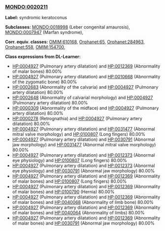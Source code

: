 
### [MONDO:0020211](http://purl.obolibrary.org/obo/MONDO_0020211)
**Label:** syndromic keratoconus

**Subclasses:** [MONDO:0018998](http://purl.obolibrary.org/obo/MONDO_0018998) (Leber congenital amaurosis), [MONDO:0007947](http://purl.obolibrary.org/obo/MONDO_0007947) (Marfan syndrome), 

**Corr. equiv. classes:** [OMIM:610168](http://purl.obolibrary.org/obo/OMIM_610168), [Orphanet:65](http://www.orpha.net/ORDO/Orphanet_65), [Orphanet:284963](http://www.orpha.net/ORDO/Orphanet_284963), [Orphanet:558](http://www.orpha.net/ORDO/Orphanet_558), [OMIM:154700](http://purl.obolibrary.org/obo/OMIM_154700), 

**Class expressions from DL-Learner:**

- [HP:0004927](http://purl.obolibrary.org/obo/HP_0004927) (Pulmonary artery dilatation) and [HP:0012369](http://purl.obolibrary.org/obo/HP_0012369) (Abnormality of malar bones) 80.00%
- [HP:0004927](http://purl.obolibrary.org/obo/HP_0004927) (Pulmonary artery dilatation) and [HP:0010668](http://purl.obolibrary.org/obo/HP_0010668) (Abnormality of the zygomatic bone) 80.00%
- [HP:0002683](http://purl.obolibrary.org/obo/HP_0002683) (Abnormality of the calvaria) and [HP:0004927](http://purl.obolibrary.org/obo/HP_0004927) (Pulmonary artery dilatation) 80.00%
- [HP:0002648](http://purl.obolibrary.org/obo/HP_0002648) (Abnormality of calvarial morphology) and [HP:0004927](http://purl.obolibrary.org/obo/HP_0004927) (Pulmonary artery dilatation) 80.00%
- [HP:0000309](http://purl.obolibrary.org/obo/HP_0000309) (Abnormality of the midface) and [HP:0004927](http://purl.obolibrary.org/obo/HP_0004927) (Pulmonary artery dilatation) 80.00%
- [HP:0000278](http://purl.obolibrary.org/obo/HP_0000278) (Retrognathia) and [HP:0004927](http://purl.obolibrary.org/obo/HP_0004927) (Pulmonary artery dilatation) 80.00%
- [HP:0004927](http://purl.obolibrary.org/obo/HP_0004927) (Pulmonary artery dilatation) and [HP:0031477](http://purl.obolibrary.org/obo/HP_0031477) (Abnormal mitral valve morphology) and [HP:0100807](http://purl.obolibrary.org/obo/HP_0100807) (Long fingers) 80.00%
- [HP:0004927](http://purl.obolibrary.org/obo/HP_0004927) (Pulmonary artery dilatation) and [HP:0030791](http://purl.obolibrary.org/obo/HP_0030791) (Abnormal jaw morphology) and [HP:0031477](http://purl.obolibrary.org/obo/HP_0031477) (Abnormal mitral valve morphology) 80.00%
- [HP:0004927](http://purl.obolibrary.org/obo/HP_0004927) (Pulmonary artery dilatation) and [HP:0012373](http://purl.obolibrary.org/obo/HP_0012373) (Abnormal eye physiology) and [HP:0100807](http://purl.obolibrary.org/obo/HP_0100807) (Long fingers) 80.00%
- [HP:0004927](http://purl.obolibrary.org/obo/HP_0004927) (Pulmonary artery dilatation) and [HP:0012373](http://purl.obolibrary.org/obo/HP_0012373) (Abnormal eye physiology) and [HP:0030791](http://purl.obolibrary.org/obo/HP_0030791) (Abnormal jaw morphology) 80.00%
- [HP:0004927](http://purl.obolibrary.org/obo/HP_0004927) (Pulmonary artery dilatation) and [HP:0012369](http://purl.obolibrary.org/obo/HP_0012369) (Abnormality of malar bones) and [HP:0100807](http://purl.obolibrary.org/obo/HP_0100807) (Long fingers) 80.00%
- [HP:0004927](http://purl.obolibrary.org/obo/HP_0004927) (Pulmonary artery dilatation) and [HP:0012369](http://purl.obolibrary.org/obo/HP_0012369) (Abnormality of malar bones) and [HP:0100790](http://purl.obolibrary.org/obo/HP_0100790) (Hernia) 80.00%
- [HP:0004927](http://purl.obolibrary.org/obo/HP_0004927) (Pulmonary artery dilatation) and [HP:0012369](http://purl.obolibrary.org/obo/HP_0012369) (Abnormality of malar bones) and [HP:0040068](http://purl.obolibrary.org/obo/HP_0040068) (Abnormality of limb bone) 80.00%
- [HP:0004927](http://purl.obolibrary.org/obo/HP_0004927) (Pulmonary artery dilatation) and [HP:0012369](http://purl.obolibrary.org/obo/HP_0012369) (Abnormality of malar bones) and [HP:0040064](http://purl.obolibrary.org/obo/HP_0040064) (Abnormality of limbs) 80.00%
- [HP:0004927](http://purl.obolibrary.org/obo/HP_0004927) (Pulmonary artery dilatation) and [HP:0012369](http://purl.obolibrary.org/obo/HP_0012369) (Abnormality of malar bones) and [HP:0030791](http://purl.obolibrary.org/obo/HP_0030791) (Abnormal jaw morphology) 80.00%


